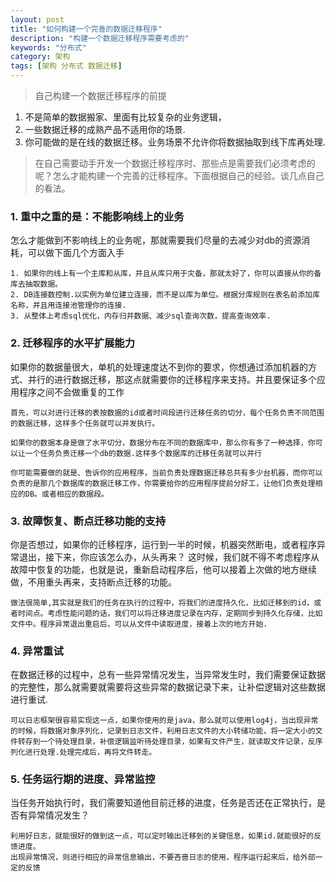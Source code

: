 ```yaml
---
layout: post
title: "如何构建一个完善的数据迁移程序"
description: "构建一个数据迁移程序需要考虑的"
keywords: "分布式"
category: 架构
tags: [架构 分布式 数据迁移]
---
```


> 自己构建一个数据迁移程序的前提

1. 不是简单的数据搬家、里面有比较复杂的业务逻辑，
2. 一些数据迁移的成熟产品不适用你的场景.
3. 你可能做的是在线的数据迁移。业务场景不允许你将数据抽取到线下库再处理.

> 在自己需要动手开发一个数据迁移程序时、那些点是需要我们必须考虑的呢？怎么才能构建一个完善的迁移程序。下面根据自己的经验。谈几点自己的看法。

### 1. 重中之重的是：不能影响线上的业务

怎么才能做到不影响线上的业务呢，那就需要我们尽量的去减少对db的资源消耗，可以做下面几个方面入手

	1. 如果你的线上有一个主库和从库，并且从库只用于灾备，那就太好了，你可以直接从你的备库去抽取数据。
	2. DB连接数控制.以实例为单位建立连接，而不是以库为单位。根据分库规则在表名前添加库名称，并且用连接池管理你的连接.
	3. 从整体上考虑sql优化，内存归并数据、减少sql查询次数，提高查询效率.
		
### 2. 迁移程序的水平扩展能力

如果你的数据量很大，单机的处理速度达不到你的要求，你想通过添加机器的方式、并行的进行数据迁移，那这点就需要你的迁移程序来支持。并且要保证多个应用程序之间不会做重复的工作

	首先，可以对进行迁移的表按数据的id或者时间段进行迁移任务的切分，每个任务负责不同范围的数据迁移，这样多个任务就可以并发执行。
	
	如果你的数据本身是做了水平切分，数据分布在不同的数据库中，那么你有多了一种选择，你可以让一个任务负责迁移一个db的数据.这样多个数据库的迁移任务就可以并行
	
	你可能需要做的就是、告诉你的应用程序，当前负责处理数据迁移总共有多少台机器，而你可以负责的是那几个数据库的数据迁移工作，你需要给你的应用程序提前分好工，让他们负责处理相应的DB。或者相应的数据段。
	
### 3. 故障恢复、断点迁移功能的支持

你是否想过，如果你的迁移程序，运行到一半的时候，机器突然断电，或者程序异常退出，接下来，你应该怎么办，从头再来？
这时候，我们就不得不考虑程序从故障中恢复的功能，也就是说，重新启动程序后，他可以接着上次做的地方继续做，不用重头再来，支持断点迁移的功能。

	做法很简单,其实就是我们的任务在执行的过程中，将我们的进度持久化，比如迁移到的id，或者时间点。考虑性能问题的话，我们可以将迁移进度记录在内存，定期同步到持久化存储，比如文件中。程序异常退出重启后，可以从文件中读取进度，接着上次的地方开始.
	
### 4. 异常重试
在数据迁移的过程中，总有一些异常情况发生，当异常发生时，我们需要保证数据的完整性，那么就需要就需要将这些异常的数据记录下来，让补偿逻辑对这些数据进行重试.

	可以日志框架很容易实现这一点，如果你使用的是java，那么就可以使用log4j，当出现异常的时候，将数据对象序列化，记录到日志文件，利用日志文件的大小转储功能，将一定大小的文件转存到一个待处理目录，补偿逻辑监听待处理目录，如果有文件产生，就读取文件记录，反序列化进行处理.处理完成后，再将文件转走。
	
### 5. 任务运行期的进度、异常监控
当任务开始执行时，我们需要知道他目前迁移的进度，任务是否还在正常执行，是否有异常情况发生？

	利用好日志，就能很好的做到这一点，可以定时输出迁移到的关键信息，如果id.就能很好的反馈进度。
	出现异常情况，则进行相应的异常信息输出，不要吝啬日志的使用，程序运行起来后，给外部一定的反馈


